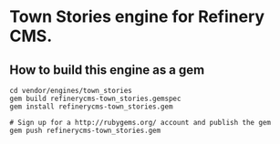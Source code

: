 # Town Stories engine for Refinery CMS.

## How to build this engine as a gem

    cd vendor/engines/town_stories
    gem build refinerycms-town_stories.gemspec
    gem install refinerycms-town_stories.gem
    
    # Sign up for a http://rubygems.org/ account and publish the gem
    gem push refinerycms-town_stories.gem